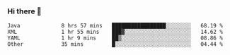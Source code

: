 ### Hi there 👋

<!--
**urzz/urzz** is a ✨ _special_ ✨ repository because its `README.md` (this file) appears on your GitHub profile.

Here are some ideas to get you started:

- 🔭 I’m currently working on ...
- 🌱 I’m currently learning ...
- 👯 I’m looking to collaborate on ...
- 🤔 I’m looking for help with ...
- 💬 Ask me about ...
- 📫 How to reach me: ...
- 😄 Pronouns: ...
- ⚡ Fun fact: ...
-->

<!--START_SECTION:waka-->

```text
Java             8 hrs 57 mins   █████████████████░░░░░░░░   68.19 %
XML              1 hr 55 mins    ███▓░░░░░░░░░░░░░░░░░░░░░   14.62 %
YAML             1 hr 9 mins     ██▒░░░░░░░░░░░░░░░░░░░░░░   08.86 %
Other            35 mins         █░░░░░░░░░░░░░░░░░░░░░░░░   04.44 %
```

<!--END_SECTION:waka-->

